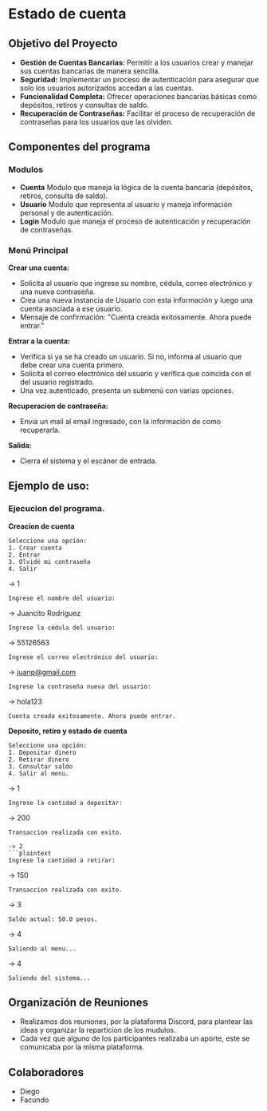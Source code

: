 # Estado de cuenta

## Objetivo del Proyecto
- **Gestión de Cuentas Bancarias:**
Permitir a los usuarios crear y manejar sus cuentas bancarias de manera sencilla.
- **Seguridad:** 
Implementar un proceso de autenticación para asegurar que solo los usuarios autorizados accedan a las cuentas.
- **Funcionalidad Completa:**
Ofrecer operaciones bancarias básicas como depósitos, retiros y consultas de saldo.
- **Recuperación de Contraseñas:**
Facilitar el proceso de recuperación de contraseñas para los usuarios que las olviden.

## Componentes del programa
### Modulos
- **Cuenta**
Modulo que maneja la lógica de la cuenta bancaria (depósitos, retiros, consulta de saldo).
- **Usuario**
Modulo que representa al usuario y maneja información personal y de autenticación.
- **Login**
Modulo que maneja el proceso de autenticación y recuperación de contraseñas.
 
### Menú Principal
**Crear una cuenta:**
- Solicita al usuario que ingrese su nombre, cédula, correo electrónico y una nueva contraseña.
- Crea una nueva instancia de Usuario con esta información y luego una cuenta asociada a ese usuario.
- Mensaje de confirmación: "Cuenta creada exitosamente. Ahora puede entrar."
  
**Entrar a la cuenta:**
- Verifica si ya se ha creado un usuario. Si no, informa al usuario que debe crear una cuenta primero.
- Solicita el correo electrónico del usuario y verifica que coincida con el del usuario registrado.
- Una vez autenticado, presenta un submenú con varias opciones.
  
**Recuperacion de contraseña:**
- Envia un mail al email ingresado, con la información de como recuperarla.

**Salida:**
- Cierra el sistema y el escáner de entrada.

## Ejemplo de uso:
### Ejecucion del programa.
**Creacion de cuenta**
```plaintext
Seleccione una opción:
1. Crear cuenta
2. Entrar
3. Olvidé mi contraseña
4. Salir
```
-> 1
```plaintext
Ingrese el nombre del usuario: 
```
-> Juancito Rodriguez
```plaintext
Ingrese la cédula del usuario: 
```
-> 55126563
```plaintext
Ingrese el correo electrónico del usuario: 
```
-> juanp@gmail.com
```plaintext
Ingrese la contraseña nueva del usuario: 
```
-> hola123
```plaintext
Cuenta creada exitosamente. Ahora puede entrar.
```
**Deposito, retiro y estado de cuenta**
```plaintext
Seleccione una opción:
1. Depositar dinero
2. Retirar dinero
3. Consultar saldo
4. Salir al menu.
```
-> 1
```plaintext
Ingrese la cantidad a depositar: 
```
-> 200
```plaintext
Transaccion realizada con exito.
```
```
-> 2
```plaintext
Ingrese la cantidad a retirar:  
```
-> 150
```plaintext
Transaccion realizada con exito.
```
-> 3
```plaintext
Saldo actual: 50.0 pesos.
```
-> 4
```plaintext
Saliendo al menu...
```
-> 4
```plaintext
Saliendo del sistema...
```

## Organización de Reuniones
- Realizamos dos reuniones, por la plataforma Discord, para plantear las ideas y organizar la reparticion de los mudulos.
- Cada vez que alguno de los participantes realizaba un aporte, este se comunicaba por la misma plataforma.

## Colaboradores
- Diego
- Facundo
